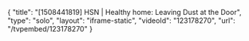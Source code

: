 {
    "title": "[1508441819] HSN | Healthy home: Leaving Dust at the Door",
    "type": "solo",
    "layout": "iframe-static",
    "videoId": "123178270",
    "url": "\/tvpembed\/123178270"
}